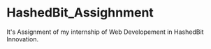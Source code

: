 # HashedBit_Assighnment
It's Assignment of my internship of Web Developement in HashedBit Innovation.
